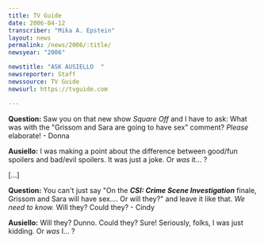 ```yaml
---
title: TV Guide
date: 2006-04-12
transcriber: "Mika A. Epstein"
layout: news
permalink: /news/2006/:title/
newsyear: "2006"

newstitle: "ASK AUSIELLO  "
newsreporter: Staff
newssource: TV Guide
newsurl: https://tvguide.com

---
```


**Question:** Saw you on that new show *Square Off* and I have to ask: What was with the "Grissom and Sara are going to have sex" comment? *Please* elaborate! - Donna

**Ausiello:** I was making a point about the difference between good/fun spoilers and bad/evil spoilers. It was just a joke. Or *was* it... ?

[...]

**Question:** You can't just say "On the ***CSI: Crime Scene Investigation*** finale, Grissom and Sara will have sex.... Or will they?" and leave it like that. *We need to know.* Will they? Could they? - Cindy

**Ausiello:** Will they? Dunno. Could they? Sure! Seriously, folks, I was just kidding. Or *was* I... ?
